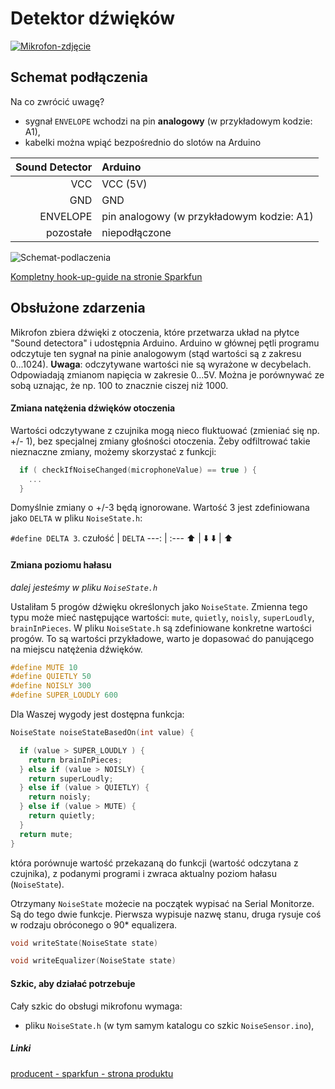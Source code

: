 # Detektor dźwięków
[![Mikrofon-zdjęcie](https://cdn.sparkfun.com//assets/parts/9/3/3/0/12642-01.jpg)](https://www.sparkfun.com/products/12642)

## Schemat podłączenia
Na co zwrócić uwagę?
- sygnał `ENVELOPE` wchodzi na pin **analogowy** (w przykładowym kodzie: A1), 
- kabelki można wpiąć bezpośrednio do slotów na Arduino

Sound Detector | Arduino
---: | :---
VCC | VCC (5V)
GND | GND
ENVELOPE | pin analogowy (w przykładowym kodzie: A1)
pozostałe | niepodłączone

![Schemat-podlaczenia](http://www.awidera.idl.pl/ArduinoDIYworkshopimages/sound_detector.png)

[Kompletny hook-up-guide na stronie Sparkfun](https://learn.sparkfun.com/tutorials/sound-detector-hookup-guide)

## Obsłużone zdarzenia
Mikrofon zbiera dźwięki z otoczenia, które przetwarza układ na płytce "Sound detectora" i udostępnia Arduino. Arduino w głównej pętli programu odczytuje ten sygnał na pinie analogowym (stąd wartości są z zakresu 0...1024).
**Uwaga**: odczytywane wartości nie są wyrażone w decybelach. Odpowiadają zmianom napięcia w zakresie 0...5V. Można je porównywać ze sobą uznając, że np. 100 to znacznie ciszej niż 1000. 
#### Zmiana natężenia dźwięków otoczenia
Wartości odczytywane z czujnika mogą nieco fluktuować (zmieniać się np. +/- 1), bez specjalnej zmiany głośności otoczenia. Żeby odfiltrować takie nieznaczne zmiany, możemy skorzystać z funkcji: 
``` C++
  if ( checkIfNoiseChanged(microphoneValue) == true ) {
    ...
  }
```
Domyślnie zmiany o +/-3 będą ignorowane. Wartość 3 jest zdefiniowana jako `DELTA` w pliku `NoiseState.h`: 

`#define DELTA 3`. 
czułość | `DELTA`
---: | :---
⬆️  | ⬇️
⬇️ | ⬆️ 

#### Zmiana poziomu hałasu
_dalej jesteśmy w pliku `NoiseState.h`_

Ustaliłam 5 progów dźwięku określonych jako `NoiseState`. Zmienna tego typu może mieć następujące wartości: `mute`, `quietly`, `noisly`, `superLoudly`, `brainInPieces`. 
W pliku `NoiseState.h` są zdefiniowane konkretne wartości progów. To są wartości przykładowe, warto je dopasować do panującego na miejscu natężenia dźwięków. 
``` C++
#define MUTE 10
#define QUIETLY 50
#define NOISLY 300
#define SUPER_LOUDLY 600
```

Dla Waszej wygody jest dostępna funkcja: 
``` C++
NoiseState noiseStateBasedOn(int value) {

  if (value > SUPER_LOUDLY ) {
    return brainInPieces;
  } else if (value > NOISLY) {
    return superLoudly;
  } else if (value > QUIETLY) {
    return noisly;
  } else if (value > MUTE) {
    return quietly;
  }
  return mute;
}
```
która porównuje wartość przekazaną do funkcji (wartość odczytana z czujnika), z podanymi programi i zwraca aktualny poziom hałasu (`NoiseState`).

Otrzymany `NoiseState` możecie na początek wypisać na Serial Monitorze. Są do tego dwie funkcje. Pierwsza wypisuje nazwę stanu, druga rysuje coś w rodzaju obróconego o 90* equalizera. 
``` C++
void writeState(NoiseState state)
```
``` C++
void writeEqualizer(NoiseState state) 
```

#### Szkic, aby działać potrzebuje
Cały szkic do obsługi mikrofonu wymaga: 
- pliku `NoiseState.h` (w tym samym katalogu co szkic `NoiseSensor.ino`), 

##### Linki
[producent - sparkfun - strona produktu](https://www.sparkfun.com/products/12642)